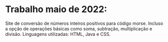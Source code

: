 # Trabalho maio de 2022:
Site de conversão de números inteiros positivos para código morse. Incluso a opção de operações básicas como soma, subtração, multiplicação e divisão.
Linguagens utilizadas: HTML, Java e CSS.
